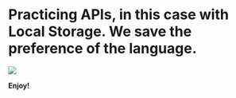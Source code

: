 # Practicing APIs, in this case with Local Storage. We save the preference of the language.
![](https://images.jairoramirezu.com/images/localStorage.png)

**Enjoy!**